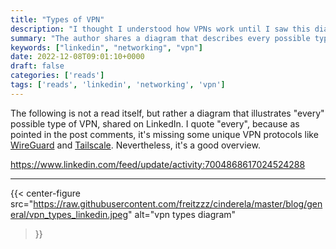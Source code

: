 ```yaml
---
title: "Types of VPN"
description: "I thought I understood how VPNs work until I saw this diagram..."
summary: "The author shares a diagram that describes every possible type of VPN"
keywords: ["linkedin", "networking", "vpn"]
date: 2022-12-08T09:01:10+0000
draft: false
categories: ['reads']
tags: ['reads', 'linkedin', 'networking', 'vpn']
---
```


The following is not a read itself, but rather a diagram that illustrates "every" possible type of VPN, shared on LinkedIn. I quote "every", because as pointed in the post comments, it's missing some unique VPN protocols like [WireGuard](https://www.wireguard.com/) and [Tailscale](https://tailscale.com/). Nevertheless, it's a good overview.

https://www.linkedin.com/feed/update/activity:7004868617024524288

---

{{< center-figure
    src="https://raw.githubusercontent.com/freitzzz/cinderela/master/blog/general/vpn_types_linkedin.jpeg"
    alt="vpn types diagram"
>}}